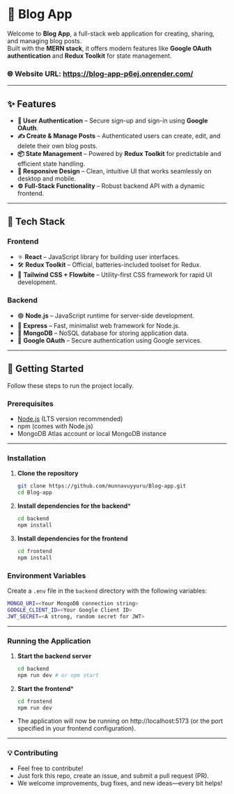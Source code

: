 # 📝 Blog App

Welcome to **Blog App**, a full-stack web application for creating, sharing, and managing blog posts.  
Built with the **MERN stack**, it offers modern features like **Google OAuth authentication** and **Redux Toolkit** for state management.

### 🌐 **Website URL:** https://blog-app-p6ej.onrender.com/

---

## ✨ Features

- **🔐 User Authentication** – Secure sign-up and sign-in using **Google OAuth**.
- **✍️ Create & Manage Posts** – Authenticated users can create, edit, and delete their own blog posts.
- **📦 State Management** – Powered by **Redux Toolkit** for predictable and efficient state handling.
- **📱 Responsive Design** – Clean, intuitive UI that works seamlessly on desktop and mobile.
- **⚙️ Full-Stack Functionality** – Robust backend API with a dynamic frontend.

---

## 🚀 Tech Stack

### **Frontend**
- ⚛ **React** – JavaScript library for building user interfaces.
- 🛠 **Redux Toolkit** – Official, batteries-included toolset for Redux.
- 🎨 **Tailwind CSS + Flowbite** – Utility-first CSS framework for rapid UI development.

### **Backend**
- 🟢 **Node.js** – JavaScript runtime for server-side development.
- 🚂 **Express** – Fast, minimalist web framework for Node.js.
- 🍃 **MongoDB** – NoSQL database for storing application data.
- 🔑 **Google OAuth** – Secure authentication using Google services.

---

## 🏃 Getting Started

Follow these steps to run the project locally.

### **Prerequisites**
- [Node.js](https://nodejs.org/) (LTS version recommended)
- npm (comes with Node.js)
- MongoDB Atlas account or local MongoDB instance

---

### **Installation**

1. **Clone the repository**
   ```bash
   git clone https://github.com/munnavuyyuru/Blog-app.git
   cd Blog-app
2. **Install dependencies for the backend***
   ```bash
   cd backend
   npm install
3. **Install dependencies for the frontend**
   ```bash
   cd frontend
   npm install
   

 ### **Environment Variables**
 Create a `.env` file in the `backend` directory with the following variables:
 ```bash
 MONGO_URI=<Your MongoDB connection string>
 GOOGLE_CLIENT_ID=<Your Google Client ID>
 JWT_SECRET=<A strong, random secret for JWT>
 ```

---

### **Running the Application**

1. **Start the backend server**
   ```bash
   cd backend
   npm run dev # or npm start
2. **Start the frontend***
   ```bash
   cd frontend
   npm run dev
   
- The application will now be running on http://localhost:5173 (or the port specified in your frontend configuration).
   
---
### 💡 **Contributing**
- Feel free to contribute! 
- Just fork this repo, create an issue, and submit a pull request (PR). 
- We welcome improvements, bug fixes, and new ideas—every bit helps!

